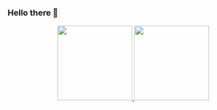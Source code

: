 ### Hello there 👋

<!--
**JLeoBorges/JLeoBorges** is a ✨ _special_ ✨ repository because its `README.md` (this file) appears on your GitHub profile.

Here are some ideas to get you started:

- 🔭 I’m currently working on ...
- 🌱 I’m currently learning ...
- 👯 I’m looking to collaborate on ...
- 🤔 I’m looking for help with ...
- 💬 Ask me about ...
- 📫 How to reach me: ...
- 😄 Pronouns: ...
- ⚡ Fun fact: ...
-->
<div>
  <p align="center">
   <a href="https://github.com/JLeoBorges">
     <img
       height="150em"
       src="https://github-readme-stats.vercel.app/api?username=JLeoBorges&show_icons=true&theme=nord&include_all_commits=true&count_private=true"
     />
     <img
       height="150em"
       src="https://github-readme-stats.vercel.app/api/top-langs/?username=JLeoBorges&layout=compact&langs_count=16&theme=nord"
     />
   </a>
 </p>
    
</div>

